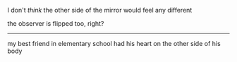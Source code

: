 I don't *think* the other side of the mirror would feel any different

the observer is flipped too, right?

---

my best friend in elementary school had his heart on the other side of his body
